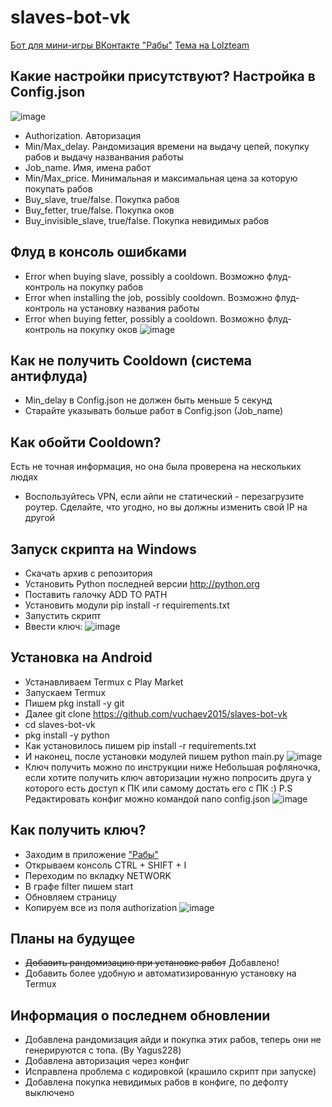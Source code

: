 # slaves-bot-vk

[Бот для мини-игры ВКонтакте "Рабы"](https://vk.com/app7794757)
[Тема на Lolzteam](https://lolz.guru/threads/2389937/)

## Какие настройки присутствуют? Настройка в Config.json
![image](https://i.imgur.com/qUVMwYT.png)
- Authorization. Авторизация
- Min/Max_delay. Рандомизация времени на выдачу цепей, покупку рабов и выдачу названвания работы
- Job_name. Имя, имена работ
- Min/Max_price. Минимальная и максимальная цена за которую покупать рабов
- Buy_slave, true/false. Покупка рабов
- Buy_fetter, true/false. Покупка оков
- Buy_invisible_slave, true/false. Покупка невидимых рабов

## Флуд в консоль ошибками
- Error when buying slave, possibly a cooldown. Возможно флуд-контроль на покупку рабов
- Error when installing the job, possibly cooldown. Возможно флуд-контроль на установку названия работы
- Error when buying fetter, possibly a cooldown. Возможно флуд-контроль на покупку оков
![image](https://i.imgur.com/E0GDfzN.png)

## Как не получить Cooldown (система антифлуда)
- Min_delay в Config.json не должен быть меньше 5 секунд
- Старайте указывать больше работ в Config.json (Job_name)

## Как обойти Cooldown?
Есть не точная информация, но она была проверена на нескольких людях
- Воспользуйтесь VPN, если айпи не статический - перезагрузите роутер. Сделайте, что угодно, но вы должны изменить свой IP на другой

## Запуск скрипта на Windows
- Скачать архив с репозитория
- Установить Python последней версии http://python.org
- Поставить галочку ADD TO PATH
- Установить модули pip install -r requirements.txt
- Запустить скрипт
- Ввести ключ:
![image](https://i.imgur.com/mZODDE7.png)

## Установка на Android
- Устанавливаем Termux с Play Market
- Запускаем Termux
- Пишем pkg install -y git
- Далее git clone https://github.com/vuchaev2015/slaves-bot-vk
- cd slaves-bot-vk
- pkg install -y python
- Как установилось пишем pip install -r requirements.txt
- И наконец, после установки модулей пишем python main.py
![image](https://i.imgur.com/P5dqSNS.png)
- Ключ получить можно по инструкции ниже
Небольшая рофляночка, если хотите получить ключ авторизации нужно попросить друга у которого есть доступ к ПК или самому достать его с ПК :)
P.S Редактировать конфиг можно командой nano config.json
![image](https://i.imgur.com/AnX1Cif.png)

## Как получить ключ?
- Заходим в приложение ["Рабы"](https://vk.com/app7794757)
- Открываем консоль CTRL + SHIFT + I
- Переходим по вкладку NETWORK
- В графе filter пишем start
- Обновляем страницу
- Копируем все из поля authorization
![image](https://i.imgur.com/0WT8GH1.png)

## Планы на будущее
- <del>Добавить рандомизацию при установке работ</del> Добавлено!
- Добавить более удобную и автоматизированную установку на Termux

## Информация о последнем обновлении
- Добавлена рандомизация айди и покупка этих рабов, теперь они не генерируются с топа. (By Yagus228)
- Добавлена авторизация через конфиг
- Исправлена проблема с кодировкой (крашило скрипт при запуске)
- Добавлена покупка невидимых рабов в конфиге, по дефолту выключено
